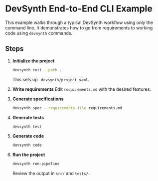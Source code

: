 # DevSynth End-to-End CLI Example

This example walks through a typical DevSynth workflow using only the command line. It demonstrates how to go from requirements to working code using `devsynth` commands.

## Steps

1. **Initialize the project**
   ```bash
   devsynth init --path .
   ```
   This sets up `.devsynth/project.yaml`.

2. **Write requirements**
   Edit `requirements.md` with the desired features.

3. **Generate specifications**
   ```bash
   devsynth spec --requirements-file requirements.md
   ```

4. **Generate tests**
   ```bash
   devsynth test
   ```

5. **Generate code**
   ```bash
   devsynth code
   ```

6. **Run the project**
   ```bash
   devsynth run-pipeline
   ```
   Review the output in `src/` and `tests/`.
